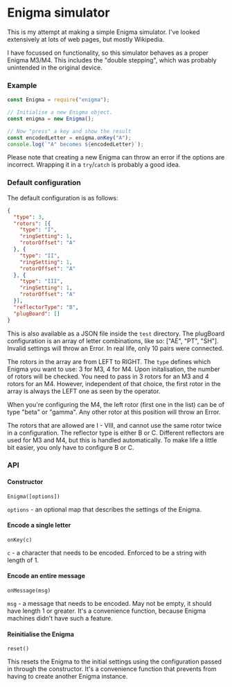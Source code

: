 # Enigma simulator

This is my attempt at making a simple Enigma simulator. I've looked extensively at lots of web pages, but mostly Wikipedia.

I have focussed on functionality, so this simulator behaves as a proper Enigma M3/M4. This includes the "double stepping", which was probably unintended in the original device.

### Example

```javascript
const Enigma = require("enigma");

// Initialise a new Enigma object.
const enigma = new Enigma();

// Now "press" a key and show the result
const encodedLetter = enigma.onKey("A");
console.log(`"A" becomes ${encodedLetter}`);
```

Please note that creating a new Enigma can throw an error if the options are incorrect. Wrapping it in a `try`/`catch` is probably a good idea.

### Default configuration

The default configuration is as follows:

```json
{
  "type": 3,
  "rotors": [{
    "type": "I",
    "ringSetting": 1,
    "rotorOffset": "A"
  }, {
    "type": "II",
    "ringSetting": 1,
    "rotorOffset": "A"
  }, {
    "type": "III",
    "ringSetting": 1,
    "rotorOffset": "A"
  }],
  "reflectorType": "B",
  "plugBoard": []
}
```

This is also available as a JSON file inside the `test` directory. The plugBoard configuration is an array of letter combinations, like so: ["AE", "PT", "SH"]. Invalid settings will throw an Error. In real life, only 10 pairs were connected.

The rotors in the array are from LEFT to RIGHT. The `type` defines which Enigma you want to use: 3 for M3, 4 for M4. Upon initalisation, the number of rotors will be checked. You need to pass in 3 rotors for an M3 and 4 rotors for an M4. However, independent of that choice, the first rotor in the array is always the LEFT one as seen by the operator.

When you're configuring the M4, the left rotor (first one in the list) can be of type "beta" or "gamma". Any other rotor at this position will throw an Error.

The rotors that are allowed are I - VIII, and cannot use the same rotor twice in a configuration. The reflector type is either B or C. Different reflectors are used for M3 and M4, but this is handled automatically. To make life a little bit easier, you only have to configure B or C.

### API 

#### Constructor

`Enigma([options])`

`options` - an optional map that describes the settings of the Enigma.

#### Encode a single letter

`onKey(c)`

`c` - a character that needs to be encoded. Enforced to be a string with length of 1.

#### Encode an entire message

`onMessage(msg)`

`msg` - a message that needs to be encoded. May not be empty, it should have length 1 or greater. It's a convenience function, because Enigma machines didn't have such a feature.

#### Reinitialise the Enigma

`reset()`

This resets the Enigma to the initial settings using the configuration passed in through the constructor. It's a convenience function that prevents from having to create another Enigma instance.
